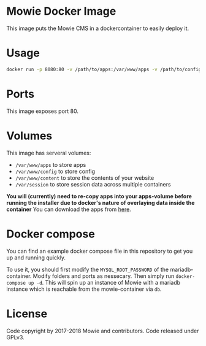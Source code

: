 # Mowie Docker Image

This image puts the Mowie CMS in a dockercontainer to easily deploy it.

# Usage

```sh
docker run -p 8080:80 -v /path/to/apps:/var/www/apps -v /path/to/config:/var/www/config -v /path/to/content:/var/www/content mowie/mowie
```

# Ports

This image exposes port 80.

# Volumes

This image has serveral volumes:

* `/var/www/apps` to store apps
* `/var/www/config` to store config
* `/var/www/content` to store the contents of your website
* `/var/session` to store session data across multiple containers

**You will (currently) need to re-copy apps into your apps-volume before running the installer due to docker's nature of overlaying data inside the container**
You can download the apps from [here](https://github.com/Mowie/Mowie/releases).

# Docker compose

You can find an example docker compose file in this repository to get you up and running quickly.

To use it, you should first modify the `MYSQL_ROOT_PASSWORD` of the mariadb-container. Modify folders and ports as nessecary. Then 
simply run `docker-compose up -d`. This will spin up an instance of Mowie with a mariadb instance which is reachable from the 
mowie-container via `db`.

# License

Code copyright by 2017-2018 Mowie and contributors. Code released under GPLv3.

